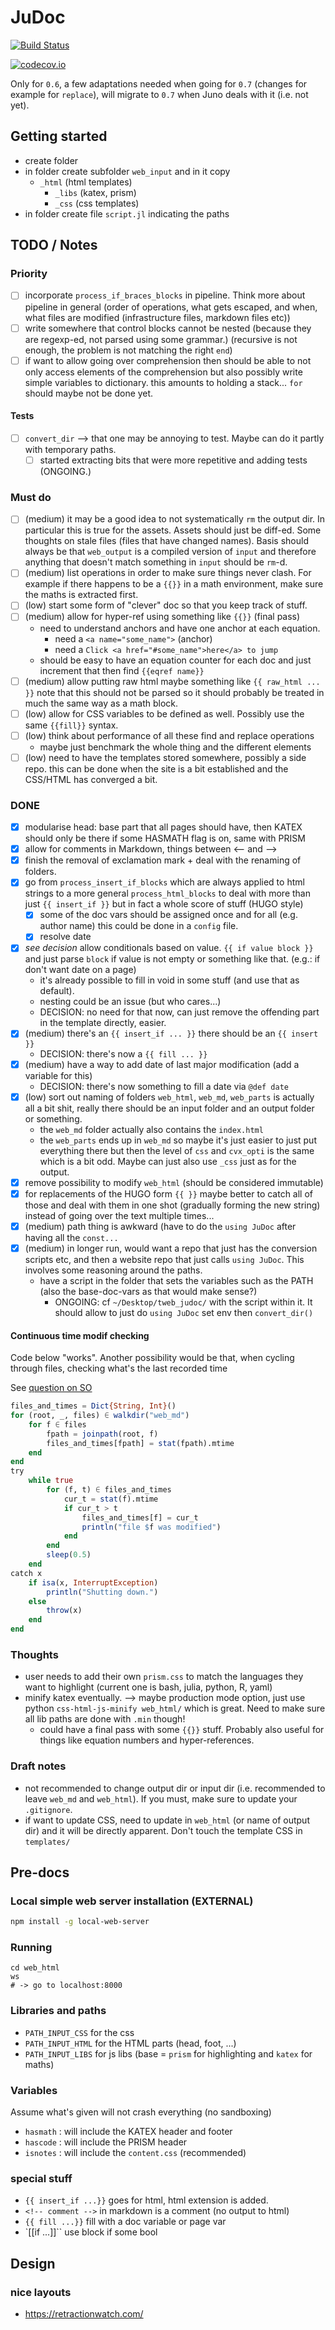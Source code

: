 # JuDoc

[![Build Status](https://travis-ci.org/tlienart/JuDoc.jl.svg?branch=master)](https://travis-ci.org/tlienart/JuDoc.jl)

[![codecov.io](http://codecov.io/github/tlienart/JuDoc.jl/coverage.svg?branch=master)](http://codecov.io/github/tlienart/JuDoc.jl?branch=master)

Only for `0.6`, a few adaptations needed when going for `0.7` (changes for example for `replace`), will migrate to `0.7` when Juno deals with it (i.e. not yet).

## Getting started

* create folder
* in folder create subfolder `web_input` and in it copy
  - `_html` (html templates)
	- `_libs` (katex, prism)
	- `_css` (css templates)
* in folder create file `script.jl` indicating the paths

## TODO / Notes

### Priority

* [ ] incorporate `process_if_braces_blocks` in pipeline. Think more about pipeline in general (order of operations, what gets escaped, and when, what files are modified (infrastructure files, markdown files etc))
* [ ] write somewhere that control blocks cannot be nested (because they are regexp-ed, not parsed using some grammar.) (recursive is not enough, the problem is not matching the right `end`)
* [ ] if want to allow going over comprehension then should be able to not only access elements of the comprehension but also possibly write simple variables to dictionary. this amounts to holding a stack... `for` should maybe not be done yet.

#### Tests

* [ ] `convert_dir` --> that one may be annoying to test. Maybe can do it partly with temporary paths.
  - [ ] started extracting bits that were more repetitive and adding tests (ONGOING.)

### Must do

* [ ] (medium) it may be a good idea to not systematically `rm` the output dir. In particular this is true for the assets. Assets should just be diff-ed. Some thoughts on stale files (files that have changed names). Basis should always be that `web_output` is a compiled version of `input` and therefore anything that doesn't match something in `input` should be `rm`-d.
* [ ] (medium) list operations in order to make sure things never clash. For example if there happens to be a `{{}}` in a math environment, make sure the maths is extracted first.
* [ ] (low) start some form of "clever" doc so that you keep track of stuff.
* [ ] (medium) allow for hyper-ref using something like `{{}}` (final pass)
	* need to understand anchors and have one anchor at each equation.
		* need a `<a name="some_name">` (anchor)
		* need a `Click <a href="#some_name">here</a> to jump`
	* should be easy to have an equation counter for each doc and just increment that then find `{{eqref name}}`
* [ ] (medium) allow putting raw html maybe something like `{{ raw_html ... }}` note that this should not be parsed so it should probably be treated in much the same way as a math block.
* [ ] (low) allow for CSS variables to be defined as well. Possibly use the same `{{fill}}` syntax.
* [ ] (low) think about performance of all these find and replace operations
  * maybe just benchmark the whole thing and the different elements
* [ ] (low) need to have the templates stored somewhere, possibly a side repo. this can be done when the site is a bit established and the CSS/HTML has converged a bit.

### DONE

* [x] modularise head: base part that all pages should have, then KATEX should only be there if some HASMATH flag is on, same with PRISM
* [x] allow for comments in Markdown, things between <-- and -->
* [x] finish the removal of exclamation mark + deal with the renaming of folders.
* [x] go from `process_insert_if_blocks` which are always applied to html strings to a more general `process_html_blocks` to deal with more than just `{{ insert_if }}` but in fact a whole score of stuff (HUGO style)
  * [x] some of the doc vars should be assigned once and for all (e.g. author name) this could be done in a `config` file.
  * [x] resolve date
* [x] _see decision_ allow conditionals based on value. `{{ if value block }}` and just parse `block` if value is not empty or something like that. (e.g.: if don't want date on a page)
  - it's already possible to fill in void in some stuff (and use that as default).
  - nesting could be an issue (but who cares...)
  - DECISION: no need for that now, can just remove the offending part in the template directly, easier.
* [x] (medium) there's an `{{ insert_if ... }}` there should be an `{{ insert }}`
  - DECISION: there's now a `{{ fill ... }}`
* [x] (medium) have a way to add date of last major modification (add a variable for this)
  - DECISION: there's now something to fill a date via `@def date`
* [x] (low) sort out naming of folders `web_html`, `web_md`, `web_parts` is actually all a bit shit, really there should be an input folder and an output folder or something.
	* the `web_md` folder actually also contains the `index.html`
	* the `web_parts` ends up in `web_md` so maybe it's just easier to just put everything there but then the level of `css` and `cvx_opti` is the same which is a bit odd. Maybe can just also use `_css` just as for the output.
* [x] remove possibility to modify `web_html` (should be considered immutable)
* [x] for replacements of the HUGO form `{{ }}` maybe better to catch all of those and deal with them in one shot (gradually forming the new string) instead of going over the text multiple times...
* [x] (medium) path thing is awkward (have to do the `using JuDoc` after having all the `const...`
* [x] (medium) in longer run, would want a repo that just has the conversion scripts etc, and then a website repo that just calls `using JuDoc`. This involves some reasoning around the paths.
  - have a script in the folder that sets the variables such as the PATH (also the base-doc-vars as that would make sense?)
	- ONGOING: cf `~/Desktop/tweb_judoc/` with the script within it. It should allow to just do `using JuDoc` set env then `convert_dir()`


#### Continuous time modif checking

Code below "works". Another possibility would be that, when cycling through files, checking what's the last recorded time

See [question on SO](https://stackoverflow.com/questions/50423135/monitoring-files-for-modifications)

```julia
files_and_times = Dict{String, Int}()
for (root, _, files) ∈ walkdir("web_md")
    for f ∈ files
        fpath = joinpath(root, f)
        files_and_times[fpath] = stat(fpath).mtime
    end
end
try
    while true
        for (f, t) ∈ files_and_times
            cur_t = stat(f).mtime
            if cur_t > t
                files_and_times[f] = cur_t
                println("file $f was modified")
            end
        end
        sleep(0.5)
    end
catch x
    if isa(x, InterruptException)
        println("Shutting down.")
    else
        throw(x)
    end
end
```

### Thoughts

* user needs to add their own `prism.css` to match the languages they want to highlight (current one is bash, julia, python, R, yaml)
* minify katex eventually. --> maybe production mode option, just use python `css-html-js-minify web_html/` which is great. Need to make sure all lib paths are done with `.min` though!
	* could have a final pass with some `{{}}` stuff. Probably also useful for things like equation numbers and hyper-references.

### Draft notes

* not recommended to change output dir or input dir (i.e. recommended to leave `web_md` and `web_html`). If you must, make sure to update your `.gitignore`.
* if want to update CSS, need to update in `web_html` (or name of output dir) and it will be directly apparent. Don't touch the template CSS in `templates/`

## Pre-docs

### Local simple web server installation (EXTERNAL)

```bash
npm install -g local-web-server
```

### Running

```
cd web_html
ws
# -> go to localhost:8000
```

### Libraries and paths

* `PATH_INPUT_CSS` for the css
* `PATH_INPUT_HTML` for the HTML parts (head, foot, ...)
* `PATH_INPUT_LIBS` for js libs (base = `prism` for highlighting and `katex` for maths)

### Variables

Assume what's given will not crash everything (no sandboxing)

* `hasmath` : will include the KATEX header and footer
* `hascode` : will include the PRISM header
* `isnotes` : will include the `content.css` (recommended)

### special stuff

* `{{ insert_if ...}}` goes for html, html extension is added.
* `<!-- comment -->` in markdown is a comment (no output to html)
* `{{ fill ...}}` fill with a doc variable or page var
* `[[if ...]]`` use block if some bool

## Design

### nice layouts

* https://retractionwatch.com/
